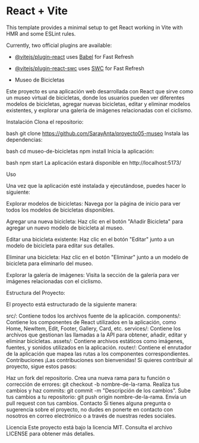 # React + Vite

This template provides a minimal setup to get React working in Vite with HMR and some ESLint rules.

Currently, two official plugins are available:

- [@vitejs/plugin-react](https://github.com/vitejs/vite-plugin-react/blob/main/packages/plugin-react/README.md) uses [Babel](https://babeljs.io/) for Fast Refresh
- [@vitejs/plugin-react-swc](https://github.com/vitejs/vite-plugin-react-swc) uses [SWC](https://swc.rs/) for Fast Refresh

- Museo de Bicicletas

Este proyecto es una aplicación web desarrollada con React que sirve como un museo virtual de bicicletas, donde los usuarios pueden ver diferentes modelos de bicicletas, agregar nuevas bicicletas, editar y eliminar modelos existentes, y explorar una galería de imágenes relacionadas con el ciclismo.

Instalación
Clona el repositorio:

bash
git clone https://github.com/SarayAnta/proyecto05-museo
Instala las dependencias:

bash
cd museo-de-bicicletas
npm install
Inicia la aplicación:

bash
npm start
La aplicación estará disponible en http://localhost:5173/

Uso

Una vez que la aplicación esté instalada y ejecutándose, puedes hacer lo siguiente:

Explorar modelos de bicicletas: Navega por la página de inicio para ver todos los modelos de bicicletas disponibles.

Agregar una nueva bicicleta: Haz clic en el botón "Añadir Bicicleta" para agregar un nuevo modelo de bicicleta al museo.

Editar una bicicleta existente: Haz clic en el botón "Editar" junto a un modelo de bicicleta para editar sus detalles.

Eliminar una bicicleta: Haz clic en el botón "Eliminar" junto a un modelo de bicicleta para eliminarlo del museo.

Explorar la galería de imágenes: Visita la sección de la galería para ver imágenes relacionadas con el ciclismo.


Estructura del Proyecto:

El proyecto está estructurado de la siguiente manera:

src/: Contiene todos los archivos fuente de la aplicación.
components/: Contiene los componentes de React utilizados en la aplicación, como Home, NewItem, Edit, Footer, Gallery, Card, etc.
services/: Contiene los archivos que gestionan las llamadas a la API para obtener, añadir, editar y eliminar bicicletas.
assets/: Contiene archivos estáticos como imágenes, fuentes, y sonidos utilizados en la aplicación.
router/: Contiene el enrutador de la aplicación que mapea las rutas a los componentes correspondientes.
Contribuciones
¡Las contribuciones son bienvenidas! Si quieres contribuir al proyecto, sigue estos pasos:

Haz un fork del repositorio.
Crea una nueva rama para tu función o corrección de errores: git checkout -b nombre-de-la-rama.
Realiza tus cambios y haz commits: git commit -m "Descripción de los cambios".
Sube tus cambios a tu repositorio: git push origin nombre-de-la-rama.
Envía un pull request con tus cambios.
Contacto
Si tienes alguna pregunta o sugerencia sobre el proyecto, no dudes en ponerte en contacto con nosotros en correo electrónico o a través de nuestras redes sociales.

Licencia
Este proyecto está bajo la licencia MIT. Consulta el archivo LICENSE para obtener más detalles.
